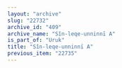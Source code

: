 ```yaml
---
layout: "archive"
slug: "22732"
archive_id: "409"
archive_name: "Sîn-leqe-unninnī A"
is_part_of: "Uruk"
title: "Sîn-leqe-unninnī A"
previous_item: "22735"
---
```

